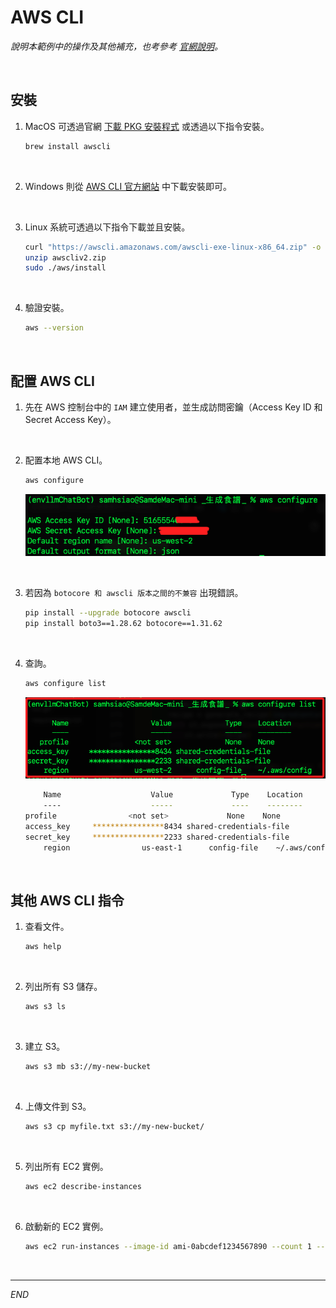 # AWS CLI

_說明本範例中的操作及其他補充，也考參考 [官網說明](https://aws.amazon.com/tw/cli/)。_

<br>

## 安裝

1. MacOS 可透過官網 [下載 PKG 安裝程式](https://aws.amazon.com/tw/cli/) 或透過以下指令安裝。

    ```bash
    brew install awscli
    ```

<br>

2. Windows 則從 [AWS CLI 官方網站](https://aws.amazon.com/tw/cli/) 中下載安裝即可。

<br>

3. Linux 系統可透過以下指令下載並且安裝。

    ```bash
    curl "https://awscli.amazonaws.com/awscli-exe-linux-x86_64.zip" -o "awscliv2.zip"
    unzip awscliv2.zip
    sudo ./aws/install
    ```

<br>

4. 驗證安裝。

    ```bash
    aws --version
    ```

<br>

## 配置 AWS CLI

1. 先在 AWS 控制台中的 `IAM` 建立使用者，並生成訪問密鑰（Access Key ID 和 Secret Access Key）。

<br>

2. 配置本地 AWS CLI。

    ```bash
    aws configure
    ```

    ![](images/img_10.png)

<br>

3. 若因為 `botocore 和 awscli 版本之間的不兼容` 出現錯誤。

    ```bash
    pip install --upgrade botocore awscli
    pip install boto3==1.28.62 botocore==1.31.62
    ```

<br>

4. 查詢。

    ```bash
    aws configure list
    ```

    ![](images/img_11.png)

    ```bash
        Name                    Value             Type    Location
        ----                    -----             ----    --------
    profile                <not set>             None    None
    access_key     ****************8434 shared-credentials-file    
    secret_key     ****************2233 shared-credentials-file    
        region                us-east-1      config-file    ~/.aws/config
    ```

<br>

## 其他 AWS CLI 指令

1. 查看文件。

    ```bash
    aws help
    ```

<br>

2. 列出所有 S3 儲存。

    ```bash
    aws s3 ls
    ```

<br>

3. 建立 S3。

    ```bash
    aws s3 mb s3://my-new-bucket
    ```

<br>

4. 上傳文件到 S3。

    ```bash
    aws s3 cp myfile.txt s3://my-new-bucket/
    ```

<br>

5. 列出所有 EC2 實例。

    ```bash
    aws ec2 describe-instances
    ```

<br>

6. 啟動新的 EC2 實例。

    ```bash
    aws ec2 run-instances --image-id ami-0abcdef1234567890 --count 1 --instance-type t2.micro --key-name MyKeyPair --security-group-ids sg-12345678 --subnet-id subnet-12345678
    ```

<br>

___

_END_